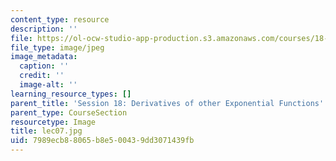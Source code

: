 ```yaml
---
content_type: resource
description: ''
file: https://ol-ocw-studio-app-production.s3.amazonaws.com/courses/18-01sc-single-variable-calculus-fall-2010/7989ecb88065b8e500439dd3071439fb_lec07.jpg
file_type: image/jpeg
image_metadata:
  caption: ''
  credit: ''
  image-alt: ''
learning_resource_types: []
parent_title: 'Session 18: Derivatives of other Exponential Functions'
parent_type: CourseSection
resourcetype: Image
title: lec07.jpg
uid: 7989ecb8-8065-b8e5-0043-9dd3071439fb
---
```

